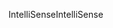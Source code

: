 <span data-ttu-id="8157e-101">IntelliSense</span><span class="sxs-lookup"><span data-stu-id="8157e-101">IntelliSense</span></span>